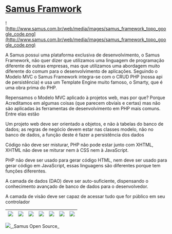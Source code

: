 # [Samus Framwork ](.md) #

![http://www.samus.com.br/web/media/images/samus_framework_topo_google_code.png](http://www.samus.com.br/web/media/images/samus_framework_topo_google_code.png)

A Samus possui uma plataforma exclusiva  de desenvolvimento, o Samus Framework, não quer dizer que utilizamos uma linguagem de programação diferente de outras empresas, mas que utilizamos uma abordagem muito diferente do comum para o desenvolvimento de aplicações. Seguindo o Modelo MVC o Samus Framework integra-se com o CRUD PHP  (nossa api de persistência) e usa um Template Engine muito famoso, o Smarty, que é uma obra prima do PHP.

Repensamos o Modelo MVC aplicado à projetos web, mas por que? Porque Acreditamos em algumas coisas (que parecem obviais e certas) mas não são aplicadas às ferramentas de desenvolvimento em PHP mais comuns. Entre elas estão

Um projeto web deve ser orientado a objetos, e não à tabelas do banco de dados; as regras de negócio devem estar nas classes modelo, não no banco de dados, a função deste é fazer a persistência dos dados

Código não deve ser misturar,  PHP não pode estar junto com XHTML, XHTML não deve se miturar nem à CSS nem à JavaScript.

PHP não deve ser usado para gerar código HTML, nem deve ser usado para gerar código em JavaScript, essas linguagens são diferentes porque tem funções diferentes.

A camada de dados (DAO) deve ser auto-suficiente, dispensando o conhecimento avançado de banco de dados para o desenvolvedor.

A camada de visão deve ser capaz de acessar tudo que for público em seu controlador

|<a href='http://www.samus.com.br'> <img src='http://samus.com.br/web/media/images/site/samus_logo.png' /></a> | <a href='http://www.php.net'><img src='http://samus.com.br/web/media/images/site/logo-php.png' /></a> | <a href='http://mysql.com/'><img src='http://samus.com.br/web/media/images/site/logo-mysql.png' /></a> | <a href='http://www.smarty.net/'><img src='http://samus.com.br/web/media/images/site/logo-smarty.png' /></a> | <a href='http://www.w3c.org'><img src='http://samus.com.br/web/media/images/site/logo-w3c.png' /></a> | <a href='http://netbeans.org/'><img src='http://samus.com.br/web/media/images/site/logo-netbeans.png' /></a> | <a href='http://www.jquery.com'><img src='http://samus.com.br/web/media/images/site/logo-jquery.png' /></a> |
|:-------------------------------------------------------------------------------------------------------------|:------------------------------------------------------------------------------------------------------|:-------------------------------------------------------------------------------------------------------|:-------------------------------------------------------------------------------------------------------------|:------------------------------------------------------------------------------------------------------|:-------------------------------------------------------------------------------------------------------------|:------------------------------------------------------------------------------------------------------------|

<a href='http://samus.com.br/web/site/solucao-cat=28'>
<img src='http://samus.com.br/web/media/images/site/solucao-open-source.png' />
</a>
_Samus Open Source_


